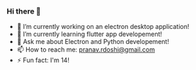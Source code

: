 ### Hi there 👋

- 🔭 I’m currently working on an electron desktop application!
- 🌱 I’m currently learning flutter app developement!
- 💬 Ask me about Electron and Python developement!
- 📫 How to reach me: pranav.rdoshi@gmail.com
- ⚡ Fun fact: I'm 14!

